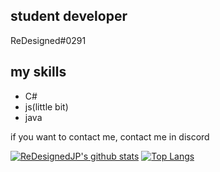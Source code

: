 ## student developer

ReDesigned#0291

## my skills
- C#
- js(little bit)
- java

if you want to contact me, contact me in discord  

[![ReDesignedJP's github stats](https://github-readme-stats.vercel.app/api?username=ReDesignedJP&show_icons=true&hide_border=true&count_private=true&theme=dracula)](https://github.com/ReDesignedJP)
[![Top Langs](https://github-readme-stats.vercel.app/api/top-langs/?username=ReDesignedJP&layout=compact)](https://github.com/ReDesignedJP)
